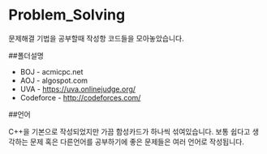 # Problem_Solving
문제해결 기법을 공부할때 작성항 코드들을 모아놓았습니다.

##폴더설명

- BOJ - acmicpc.net 
- AOJ - algospot.com
- UVA - https://uva.onlinejudge.org/
- Codeforce - http://codeforces.com/


##언어

C++을 기본으로 작성되었지만 가끔 함성카드가 하나씩 섞여있습니다.
보통 쉽다고 생각하는 문제 혹은 다른언어를 공부하기에 좋은 문제들은 
여러 언어로 작성됩니다.
